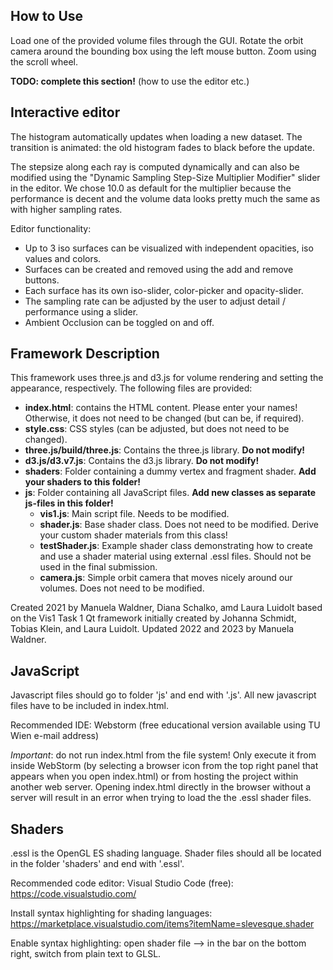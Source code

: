## How to Use

Load one of the provided volume files through the GUI. 
Rotate the orbit camera around the bounding box using the left mouse button. Zoom using the scroll wheel. 

**TODO: complete this section!** (how to use the editor etc.)

## Interactive editor
The histogram automatically updates when loading a new dataset.
The transition is animated: the old histogram fades to black before the update.

The stepsize along each ray is computed dynamically and can also be modified using the "Dynamic Sampling Step-Size Multiplier Modifier" slider in the editor.
We chose 10.0 as default for the multiplier because the performance is decent and the volume data looks pretty much the same as with higher sampling rates.

Editor functionality:
- Up to 3 iso surfaces can be visualized with independent opacities, iso values and colors.
- Surfaces can be created and removed using the add and remove buttons.
- Each surface has its own iso-slider, color-picker and opacity-slider.
- The sampling rate can be adjusted by the user to adjust detail / performance using a slider.
- Ambient Occlusion can be toggled on and off.

## Framework Description

This framework uses three.js and d3.js for volume rendering and setting the appearance, respectively. 
The following files are provided: 
* **index.html**: contains the HTML content. Please enter your names! Otherwise, it does not need to be changed 
(but can be, if required). 
* **style.css**: CSS styles (can be adjusted, but does not need to be changed). 
* **three.js/build/three.js**: Contains the three.js library. **Do not modify!**
* **d3.js/d3.v7.js**: Contains the d3.js library. **Do not modify!**
* **shaders**: Folder containing a dummy vertex and fragment shader. **Add your shaders to this folder!** 
* **js**: Folder containing all JavaScript files. **Add new classes as separate js-files in this folder!** 
    * **vis1.js**: Main script file. Needs to be modified. 
    * **shader.js**: Base shader class. Does not need to be modified. Derive your custom shader materials from this class!
    * **testShader.js**: Example shader class demonstrating how to create and use a shader material 
    using external .essl files. Should not be used in the final submission.
    * **camera.js**: Simple orbit camera that moves nicely around our volumes. Does not need to be modified. 
    
Created 2021 by Manuela Waldner, Diana Schalko, amd Laura Luidolt based on the Vis1 Task 1 Qt framework 
initially created by Johanna Schmidt, Tobias Klein, and Laura Luidolt. Updated 2022 and 2023 by Manuela Waldner. 

## JavaScript

Javascript files should go to folder 'js' and end with '.js'. All new javascript files have to be included in index.html. 

Recommended IDE: Webstorm (free educational version available using TU Wien e-mail address)

*Important*: do not run index.html from the file system! Only execute it from inside WebStorm 
(by selecting a browser icon from the top right panel that appears when you open index.html) 
or from hosting the project within another web server. Opening index.html directly in the browser without a server
will result in an error when trying to load the the .essl shader files. 


## Shaders

.essl is the OpenGL ES shading language. Shader files should all be located in the folder 'shaders' and end with '.essl'.  

Recommended code editor: Visual Studio Code (free): https://code.visualstudio.com/

Install syntax highlighting for shading languages: https://marketplace.visualstudio.com/items?itemName=slevesque.shader

Enable syntax highlighting: open shader file --> in the bar on the bottom right, switch from plain text to GLSL.  